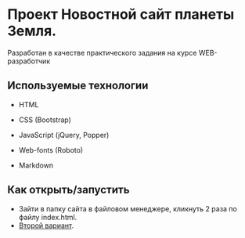 # Проект Новостной сайт планеты Земля.

Разработан в качестве практического задания на курсе WEB-разработчик

## Используемые технологии

* HTML

* CSS (Bootstrap)

* JavaScript (jQuery, Popper)

* Web-fonts (Roboto)

* Markdown

## Как открыть/запустить

* Зайти в папку сайта в файловом менеджере, кликнуть 2 раза по файлу index.html. 
* [Второй вариант](http://htmlpreview.github.com/?https://github.com/https://github.com/Atm0s/Task7.10/master/index.html).